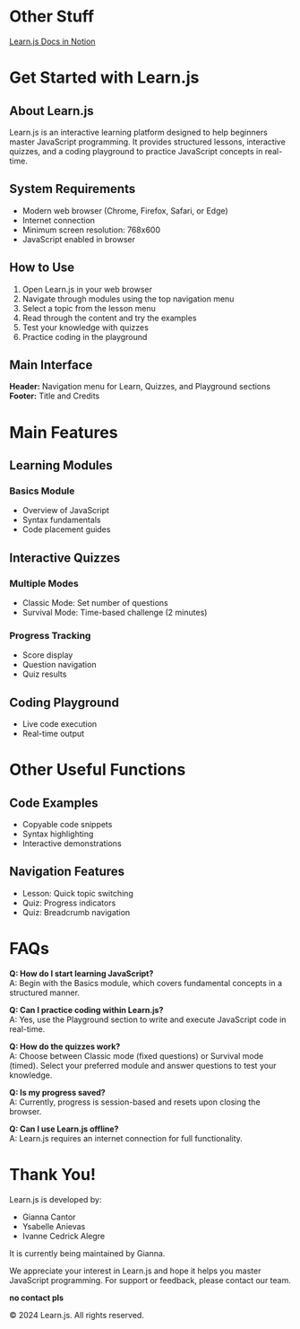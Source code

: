 # Other Stuff
[Learn.js Docs in Notion](https://www.notion.so/Docs-1fd3f36228cf80848813d7d8d15d8ab6)

# Get Started with Learn.js
## About Learn.js
Learn.js is an interactive learning platform designed to help beginners master JavaScript programming. It provides structured lessons, interactive quizzes, and a coding playground to practice JavaScript concepts in real-time.

## System Requirements
- Modern web browser (Chrome, Firefox, Safari, or Edge)
- Internet connection
- Minimum screen resolution: 768x600
- JavaScript enabled in browser

## How to Use
1. Open Learn.js in your web browser
2. Navigate through modules using the top navigation menu
3. Select a topic from the lesson menu
4. Read through the content and try the examples
5. Test your knowledge with quizzes
6. Practice coding in the playground

## Main Interface
**Header:** Navigation menu for Learn, Quizzes, and Playground sections
**Footer:** Title and Credits

# Main Features
## Learning Modules
### Basics Module
- Overview of JavaScript
- Syntax fundamentals
- Code placement guides
## Interactive Quizzes
### Multiple Modes
- Classic Mode: Set number of questions
- Survival Mode: Time-based challenge (2 minutes)
### Progress Tracking
- Score display
- Question navigation
- Quiz results
## Coding Playground
- Live code execution
- Real-time output

# Other Useful Functions
## Code Examples
- Copyable code snippets
- Syntax highlighting
- Interactive demonstrations
## Navigation Features
- Lesson: Quick topic switching
- Quiz: Progress indicators
- Quiz: Breadcrumb navigation

# FAQs
**Q: How do I start learning JavaScript?**  
A: Begin with the Basics module, which covers fundamental concepts in a structured manner.  

**Q: Can I practice coding within Learn.js?**  
A: Yes, use the Playground section to write and execute JavaScript code in real-time.  

**Q: How do the quizzes work?**  
A: Choose between Classic mode (fixed questions) or Survival mode (timed). Select your preferred module and answer questions to test your knowledge.  

**Q: Is my progress saved?**  
A: Currently, progress is session-based and resets upon closing the browser.  

**Q: Can I use Learn.js offline?**  
A: Learn.js requires an internet connection for full functionality.  

# Thank You!
Learn.js is developed by:

- Gianna Cantor
- Ysabelle Anievas
- Ivanne Cedrick Alegre

It is currently being maintained by Gianna.

We appreciate your interest in Learn.js and hope it helps you master JavaScript programming. For support or feedback, please contact our team.

**no contact pls**

© 2024 Learn.js. All rights reserved.
